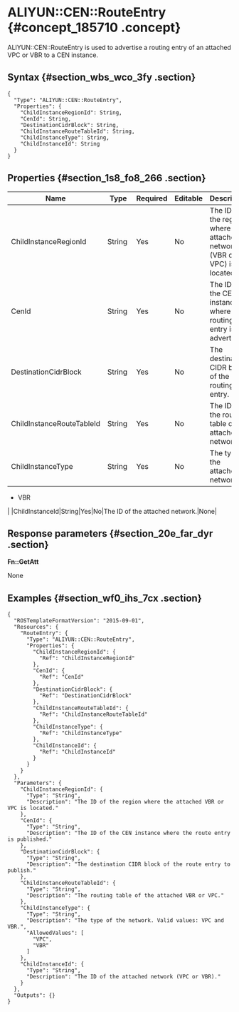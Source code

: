 # ALIYUN::CEN::RouteEntry {#concept_185710 .concept}

ALIYUN::CEN::RouteEntry is used to advertise a routing entry of an attached VPC or VBR to a CEN instance.

## Syntax {#section_wbs_wco_3fy .section}

```language-json
{
  "Type": "ALIYUN::CEN::RouteEntry",
  "Properties": {
    "ChildInstanceRegionId": String,
    "CenId": String,
    "DestinationCidrBlock": String,
    "ChildInstanceRouteTableId": String,
    "ChildInstanceType": String,
    "ChildInstanceId": String
  }
}
```

## Properties {#section_1s8_fo8_266 .section}

|Name|Type|Required|Editable|Description|Validity|
|----|----|--------|--------|-----------|--------|
|ChildInstanceRegionId|String |Yes|No|The ID of the region where the attached network \(VBR or VPC\) is located.|None|
|CenId|String|Yes|No|The ID of the CEN instance where the routing entry is advertised.|None|
|DestinationCidrBlock|String|Yes|No|The destination CIDR block of the routing entry.|None|
|ChildInstanceRouteTableId|String |Yes|No|The ID of the routing table of the attached network.|None|
|ChildInstanceType|String |Yes|No|The type of the attached network.|Valid values: -   VPC
-   VBR

 |
|ChildInstanceId|String|Yes|No|The ID of the attached network.|None|

## Response parameters {#section_20e_far_dyr .section}

**Fn::GetAtt**

None

## Examples {#section_wf0_ihs_7cx .section}

```language-json
{
  "ROSTemplateFormatVersion": "2015-09-01",
  "Resources": {
    "RouteEntry": {
      "Type": "ALIYUN::CEN::RouteEntry",
      "Properties": {
        "ChildInstanceRegionId": {
          "Ref": "ChildInstanceRegionId"
        },
        "CenId": {
          "Ref": "CenId"
        },
        "DestinationCidrBlock": {
          "Ref": "DestinationCidrBlock"
        },
        "ChildInstanceRouteTableId": {
          "Ref": "ChildInstanceRouteTableId"
        },
        "ChildInstanceType": {
          "Ref": "ChildInstanceType"
        },
        "ChildInstanceId": {
          "Ref": "ChildInstanceId"
        }
      }
    }
  },
  "Parameters": {
    "ChildInstanceRegionId": {
      "Type": "String",
      "Description": "The ID of the region where the attached VBR or VPC is located."
    },
    "CenId": {
      "Type": "String",
      "Description": "The ID of the CEN instance where the route entry is published."
    },
    "DestinationCidrBlock": {
      "Type": "String",
      "Description": "The destination CIDR block of the route entry to publish."
    },
    "ChildInstanceRouteTableId": {
      "Type": "String",
      "Description": "The routing table of the attached VBR or VPC."
    },
    "ChildInstanceType": {
      "Type": "String",
      "Description": "The type of the network. Valid values: VPC and VBR.",
      "AllowedValues": [
        "VPC",
        "VBR"
      ]
    },
    "ChildInstanceId": {
      "Type": "String",
      "Description": "The ID of the attached network (VPC or VBR)."
    }
  },
  "Outputs": {}
}
```


